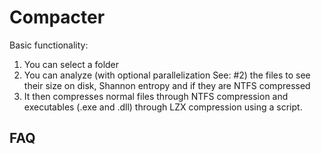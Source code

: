 # Compacter

Basic functionality:

1. You can select a folder
2. You can analyze (with optional parallelization See: #2) the files to see their size on disk, Shannon entropy and if they are NTFS compressed
3. It then compresses normal files through NTFS compression and executables (.exe and .dll) through LZX compression using a script.

## FAQ
